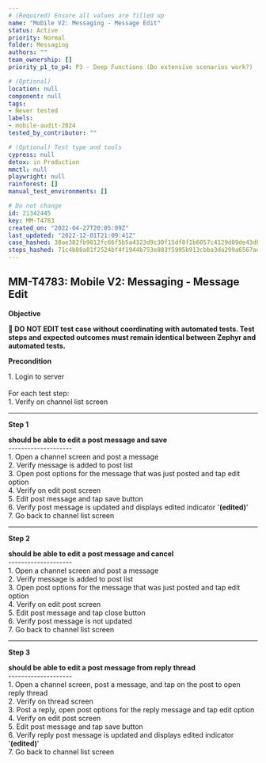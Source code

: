 ```yaml
---
# (Required) Ensure all values are filled up
name: "Mobile V2: Messaging - Message Edit"
status: Active
priority: Normal
folder: Messaging
authors: ""
team_ownership: []
priority_p1_to_p4: P3 - Deep Functions (Do extensive scenarios work?)

# (Optional)
location: null
component: null
tags:
- Never tested
labels: 
- mobile-audit-2024
tested_by_contributor: ""

# (Optional) Test type and tools
cypress: null
detox: in Production
mmctl: null
playwright: null
rainforest: []
manual_test_environments: []

# Do not change
id: 21342445
key: MM-T4783
created_on: "2022-04-27T20:05:09Z"
last_updated: "2022-12-01T21:09:41Z"
case_hashed: 38ae382fb9812fc66f5b5a4323d9c30f15df8f1b6057c4129d09de43db40ebbe1598e27c879fd487cf8d085d4cf1e156
steps_hashed: 71c4b08a01f2524bf4f1944b753e803f5995b913cbba3da299a6567ae6fd9a1624878f043b6764bc964e61c9af8c0564
---
```


<!-- (Auto-generated) Based on frontmatter's "key" and "name" -->

## MM-T4783: Mobile V2: Messaging - Message Edit

**Objective**

**🛑 DO NOT EDIT test case without coordinating with automated tests. Test steps and expected outcomes must remain identical between Zephyr and automated tests.**

**Precondition**

1\. Login to server\
\
For each test step:\
1\. Verify on channel list screen

---

**Step 1**

**should be able to edit a post message and save**\
\--------------------\
1\. Open a channel screen and post a message\
2\. Verify message is added to post list\
3\. Open post options for the message that was just posted and tap edit option\
4\. Verify on edit post screen\
5\. Edit post message and tap save button\
6\. Verify post message is updated and displays edited indicator '**(edited)**'\
7\. Go back to channel list screen

---

**Step 2**

**should be able to edit a post message and cancel**\
\--------------------\
1\. Open a channel screen and post a message\
2\. Verify message is added to post list\
3\. Open post options for the message that was just posted and tap edit option\
4\. Verify on edit post screen\
5\. Edit post message and tap close button\
6\. Verify post message is not updated\
7\. Go back to channel list screen

---

**Step 3**

**should be able to edit a post message from reply thread**\
\--------------------\
1\. Open a channel screen, post a message, and tap on the post to open reply thread\
2\. Verify on thread screen\
3\. Post a reply, open post options for the reply message and tap edit option\
4\. Verify on edit post screen\
5\. Edit post message and tap save button\
6\. Verify reply post message is updated and displays edited indicator '**(edited)**'\
7\. Go back to channel list screen
